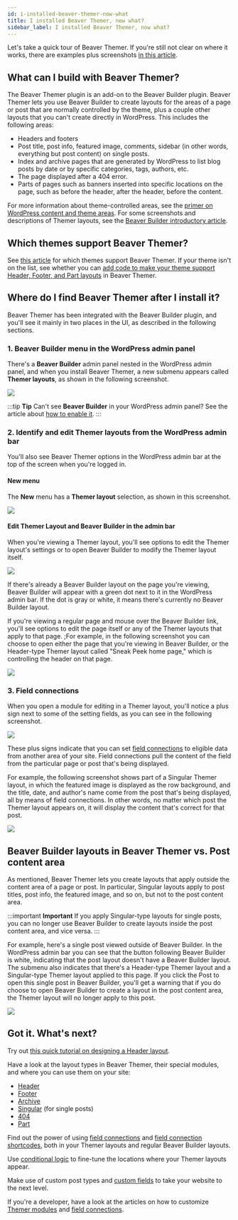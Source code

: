 ```yaml
---
id: i-installed-beaver-themer-now-what
title: I installed Beaver Themer, now what?
sidebar_label: I installed Beaver Themer, now what?
---
```


Let's take a quick tour of Beaver Themer. If you're still not clear on where it works, there are examples plus screenshots [in this article](/beaver-themer/getting-started/what-can-i-do-with-beaver-themer.md).

## What can I build with Beaver Themer?

The Beaver Themer plugin is an add-on to the Beaver Builder plugin. Beaver Themer lets you use Beaver Builder to create layouts for the areas of a page or post that are normally controlled by the theme, plus a couple other layouts that you can't create directly in WordPress. This includes the following areas:

  * Headers and footers
  * Post title, post info, featured image, comments, sidebar (in other words, everything but post content) on single posts.
  * Index and archive pages that are generated by WordPress to list blog posts by date or by specific categories, tags, authors, etc.
  * The page displayed after a 404 error.
  * Parts of pages such as banners inserted into specific locations on the page, such as before the header, after the header, before the content.

For more information about theme-controlled areas, see the [primer on WordPress content and theme areas](/beaver-themer/getting-started/primer-on-wordpress-content-and-theme-areas-themer). For some screenshots and descriptions of Themer layouts, see the [Beaver Builder introductory article](/beaver-themer/getting-started/what-can-i-do-with-beaver-themer.md).

## Which themes support Beaver Themer?

See [this article](/beaver-themer/management-compatibility/beaver-themer-supported-themes.md) for which themes support Beaver Themer. If your theme isn't on the list, see whether you can [add code to make your theme support Header, Footer, and Part layouts](/beaver-themer/developer/add-header-footer-and-parts-support-to-your-theme-themer.md) in Beaver Themer.

## Where do I find Beaver Themer after I install it?

Beaver Themer has been integrated with the Beaver Builder plugin, and you'll see it mainly in two places in the UI, as described in the following sections.

### 1. Beaver Builder menu in the WordPress admin panel

There's a **Beaver Builder** admin panel nested in the WordPress admin panel, and when you install Beaver Themer, a new submenu appears called **Themer layouts**, as shown in the following screenshot.

![](/img/i-installed-beaver-themer-now-what-84e9b397.png)

:::tip **Tip**
Can't see **Beaver Builder** in your WordPress admin panel? See the article about [how to enable it](/beaver-builder/troubleshooting/miscellaneous/cant-find-the-beaver-builder-menu-in-the-admin-panel.md).
:::

### 2. Identify and edit Themer layouts from the WordPress admin bar

You'll also see Beaver Themer options in the WordPress admin bar at the top of the screen when you're logged in.

#### New menu

The **New** menu has a **Themer layout** selection, as shown in this screenshot.

![](/img/i-installed-beaver-themer-now-what-11c637e0.png)

#### Edit Themer Layout and Beaver Builder in the admin bar

When you're viewing a Themer layout, you'll see options to edit the Themer layout's settings or to open Beaver Builder to modify the Themer layout itself.

![](/img/i-installed-beaver-themer-now-what-c0fc0dc1.png)

If there's already a Beaver Builder layout on the page you're viewing, Beaver Builder will appear with a green dot next to it in the WordPress admin bar. If the dot is gray or white, it means there's currently no Beaver Builder layout.

If you're viewing a regular page and mouse over the Beaver Builder link, you'll see options to edit the page itself or any of the Themer layouts that apply to that page. ;For example, in the following screenshot you can choose to open either the page that you're viewing in Beaver Builder, or the Header-type Themer layout called "Sneak Peek home page," which is controlling the header on that page.

![](/img/i-installed-beaver-themer-now-what-bf74dcc9.png)

### 3. Field connections

When you open a module for editing in a Themer layout, you'll notice a plus sign next to some of the setting fields, as you can see in the following screenshot.

![](/img/i-installed-beaver-themer-now-what-34d69222.png)

These plus signs indicate that you can set [field connections](/beaver-themer/field-connections/field-connection-basics-themer.md) to eligible data from another area of your site. Field connections pull the content of the field from the particular page or post that's being displayed.

For example, the following screenshot shows part of a Singular Themer layout, in which the featured image is displayed as the row background, and the title, date, and author's name come  from the post that's being displayed, all by means of field connections. In other words, no matter which post the Themer layout appears on, it will display the content that's correct for that post.

![](/img/i-installed-beaver-themer-now-what-f3cdb7e1.jpg)

## Beaver Builder layouts in Beaver Themer vs. Post content area

As mentioned, Beaver Themer lets you create layouts that apply outside the content area of a page or post. In particular, Singular layouts apply to post titles, post info, the featured image, and so on, but not to the post content area.

:::important **Important**
If you apply Singular-type layouts for single posts, you can no longer use Beaver Builder to create layouts inside the post content area, and vice versa.
:::

For example, here's a single post viewed outside of Beaver Builder. In the WordPress admin bar you can see that the button following Beaver Builder is white, indicating that the post layout doesn't have a Beaver Builder layout. The submenu also indicates that there's a Header-type Themer layout and a Singular-type Themer layout applied to this page. If you click the Post to open this single post in Beaver Builder, you'll get a warning that if you do choose to open Beaver Builder to create a layout in the post content area, the Themer layout will no longer apply to this post.

![](/img/i-installed-beaver-themer-now-what-4073ffa6.jpg)

## Got it. What's next?

Try out [this quick tutorial on designing a Header layout](/beaver-themer/layout-types-modules/header-layout-type/tutorial-create-a-header-layout-themer.md).

Have a look at the layout types in Beaver Themer, their special modules, and where you can use them on your site:

* [Header](/beaver-themer/layout-types-modules/header-layout-type/themer-header-layout-type.md)
* [Footer](/beaver-themer/layout-types-modules/footer-layout-type/themer-footer-layout-type.md)
* [Archive](/beaver-themer/layout-types-modules/archive-layout-type/themer-archive-layout-type.md)
* [Singular](/beaver-themer/layout-types-modules/singular-layout-type/themer-singular-layout-type.md) (for single posts)
* [404](/beaver-themer/layout-types-modules/404-layout-type/themer-404-layout-type.md)
* [Part](/beaver-themer/layout-types-modules/part-layout-type/themer-part-layout-type.md)

Find out the power of using [field connections](/beaver-themer/field-connections/field-connection-basics-themer.md) and [field connection shortcodes](/beaver-themer/field-connections/field-connection-shortcodes-overview-themer.md), both in your Themer layouts and regular Beaver Builder layouts.

Use [conditional logic](/beaver-themer/conditional-logic/beaver-themer-conditional-logic.md) to fine-tune the locations where your Themer layouts appear.

Make use of custom post types and [custom fields](/beaver-themer/field-connections/connect-custom-fields-wordpress-toolset-pods-acf-themer.md) to take your website to the next level.

If you're a developer, have a look at the articles on how to customize [Themer modules](/beaver-themer/developer/customize-themer-modules.md) and [field connections](/beaver-themer/developer/customize-field-connections-themer.md).

